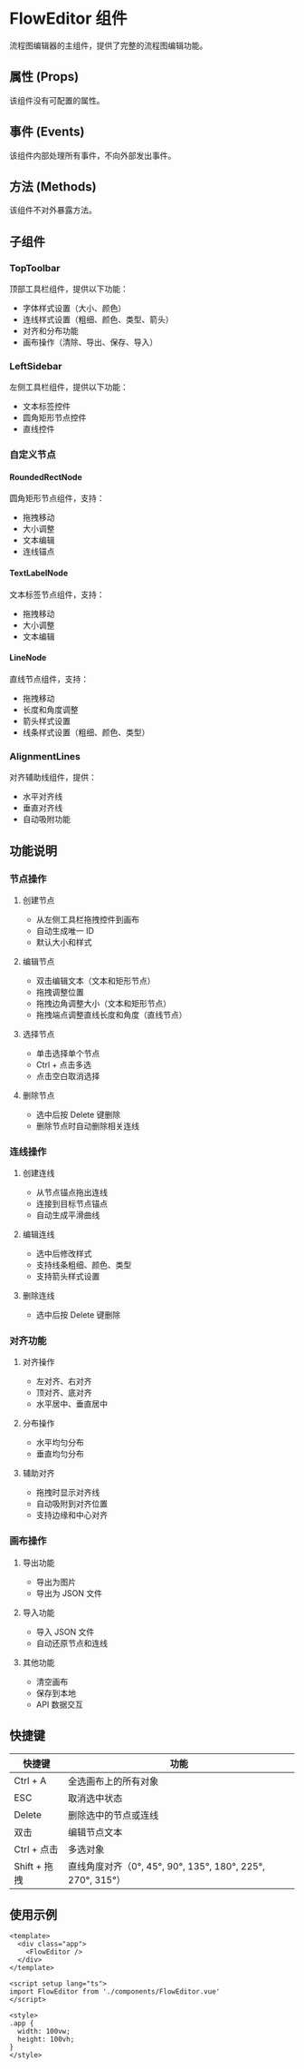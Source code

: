 # FlowEditor 组件

流程图编辑器的主组件，提供了完整的流程图编辑功能。

## 属性 (Props)

该组件没有可配置的属性。

## 事件 (Events)

该组件内部处理所有事件，不向外部发出事件。

## 方法 (Methods)

该组件不对外暴露方法。

## 子组件

### TopToolbar

顶部工具栏组件，提供以下功能：
- 字体样式设置（大小、颜色）
- 连线样式设置（粗细、颜色、类型、箭头）
- 对齐和分布功能
- 画布操作（清除、导出、保存、导入）

### LeftSidebar

左侧工具栏组件，提供以下功能：
- 文本标签控件
- 圆角矩形节点控件
- 直线控件

### 自定义节点

#### RoundedRectNode

圆角矩形节点组件，支持：
- 拖拽移动
- 大小调整
- 文本编辑
- 连线锚点

#### TextLabelNode

文本标签节点组件，支持：
- 拖拽移动
- 大小调整
- 文本编辑

#### LineNode

直线节点组件，支持：
- 拖拽移动
- 长度和角度调整
- 箭头样式设置
- 线条样式设置（粗细、颜色、类型）

### AlignmentLines

对齐辅助线组件，提供：
- 水平对齐线
- 垂直对齐线
- 自动吸附功能

## 功能说明

### 节点操作

1. 创建节点
   - 从左侧工具栏拖拽控件到画布
   - 自动生成唯一 ID
   - 默认大小和样式

2. 编辑节点
   - 双击编辑文本（文本和矩形节点）
   - 拖拽调整位置
   - 拖拽边角调整大小（文本和矩形节点）
   - 拖拽端点调整直线长度和角度（直线节点）

3. 选择节点
   - 单击选择单个节点
   - Ctrl + 点击多选
   - 点击空白取消选择

4. 删除节点
   - 选中后按 Delete 键删除
   - 删除节点时自动删除相关连线

### 连线操作

1. 创建连线
   - 从节点锚点拖出连线
   - 连接到目标节点锚点
   - 自动生成平滑曲线

2. 编辑连线
   - 选中后修改样式
   - 支持线条粗细、颜色、类型
   - 支持箭头样式设置

3. 删除连线
   - 选中后按 Delete 键删除

### 对齐功能

1. 对齐操作
   - 左对齐、右对齐
   - 顶对齐、底对齐
   - 水平居中、垂直居中

2. 分布操作
   - 水平均匀分布
   - 垂直均匀分布

3. 辅助对齐
   - 拖拽时显示对齐线
   - 自动吸附到对齐位置
   - 支持边缘和中心对齐

### 画布操作

1. 导出功能
   - 导出为图片
   - 导出为 JSON 文件

2. 导入功能
   - 导入 JSON 文件
   - 自动还原节点和连线

3. 其他功能
   - 清空画布
   - 保存到本地
   - API 数据交互

## 快捷键

| 快捷键 | 功能 |
|--------|------|
| Ctrl + A | 全选画布上的所有对象 |
| ESC | 取消选中状态 |
| Delete | 删除选中的节点或连线 |
| 双击 | 编辑节点文本 |
| Ctrl + 点击 | 多选对象 |
| Shift + 拖拽 | 直线角度对齐（0°, 45°, 90°, 135°, 180°, 225°, 270°, 315°）|

## 使用示例

```vue
<template>
  <div class="app">
    <FlowEditor />
  </div>
</template>

<script setup lang="ts">
import FlowEditor from './components/FlowEditor.vue'
</script>

<style>
.app {
  width: 100vw;
  height: 100vh;
}
</style> 